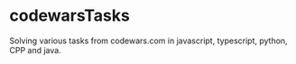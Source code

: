 # codewarsTasks

Solving various tasks from codewars.com in javascript, typescript, python, CPP and java.
